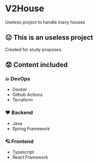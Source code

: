 # V2House
Useless project to handle many houses

## :neutral_face:	This is an useless project
Created for study proposes.

## :worried: Content included
### :boom: DevOps
- Docker
- Github Actions
- Terraform
### :heart:	Backend
- Java
- Spring Framework
### :cupid:	Frontend
- Typescript
- React Framework

